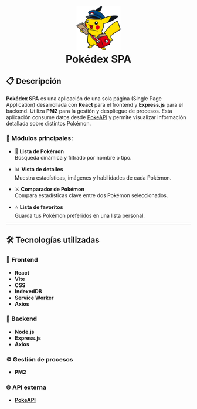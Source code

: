 <h1 align="center">
  <img src="https://raw.githubusercontent.com/Ogiwara-unu/PokeProject/main/frontend/pokeProjectFE/public/assets/pikachu.png" alt="Pikachu" width="120"/>
  <br/>
  Pokédex SPA
</h1>

## 📋 Descripción

**Pokédex SPA** es una aplicación de una sola página (Single Page Application) desarrollada con **React** para el frontend y **Express.js** para el backend. Utiliza **PM2** para la gestión y despliegue de procesos. Esta aplicación consume datos desde [PokeAPI](https://pokeapi.co/) y permite visualizar información detallada sobre distintos Pokémon.

### 🧩 Módulos principales:

- 📜 **Lista de Pokémon**  
  Búsqueda dinámica y filtrado por nombre o tipo.

- 📊 **Vista de detalles**  
  Muestra estadísticas, imágenes y habilidades de cada Pokémon.

- ⚔️ **Comparador de Pokémon**  
  Compara estadísticas clave entre dos Pokémon seleccionados.

- ⭐ **Lista de favoritos**  
  Guarda tus Pokémon preferidos en una lista personal.

---

## 🛠️ Tecnologías utilizadas

### 🔸 Frontend

- **React**
- **Vite**
- **CSS**
- **IndexedDB**
- **Service Worker**
- **Axios**

### 🔹 Backend

- **Node.js**
- **Express.js**
- **Axios**

### ⚙️ Gestión de procesos

- **PM2**

### 🌐 API externa

- [**PokeAPI**](https://pokeapi.co/)
